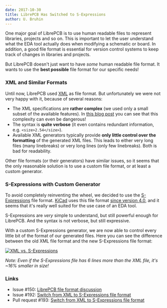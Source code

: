 ```yaml
---
date: 2017-10-30
title: LibrePCB Has Switched to S-Expressions
author: U. Bruhin
---
```


One major goal of LibrePCB is to use human readable files to represent libraries,
projects and so on. This is important to let the user understand what the EDA
tool actually does when modifying a schematic or board. In addition, a good file
format is essential for version control systems to keep track of changes in
libraries and projects.

But LibrePCB doesn't just want to have *some* human readable file format. It
wants to use the **best possible** file format for our specific needs!

### XML and Similar Formats

Until now, LibrePCB used [XML](https://en.wikipedia.org/wiki/XML) as file format.
But unfortunately we were not very happy with it, because of several reasons:

- The XML specifications are **rather complex** (we used only a small subset of
  the available features). In [this blog post](https://blog.pragmatists.com/xml-be-cautious-69a981fdc56a)
  you can see that this complexity can even be dangerous!
- The syntax is **quite verbose** (it even contains redundant information,
  e.g. `<size>2.54</size>`).
- Available XML generators typically provide **only little control over the
  formatting** of the generated XML files. This leads to either very long files
  (many linebreaks) or very long lines (only few linebreaks). Both is bad for
  readability.

Other file formats (or their generators) have similar issues, so it seems that
the only reasonable solution is to use a custom file format, or at least a
custom generator.

### S-Expressions with Custom Generator

To avoid completely reinventing the wheel, we decided to use the
[S-Expressions](http://people.csail.mit.edu/rivest/Sexp.txt) file format.
[KiCad](http://kicad-pcb.org) uses this file format
[since version 4.0](http://kicad-pcb.org/post/release-4.0.0/), and it seems that
it's really well suited for the use case of an EDA tool.

S-Expressions are *very* simple to understand, but still powerful enough for
LibrePCB. And the syntax is not verbose, but still expressive. 

With a custom S-Expressions generator, we are now able to control every little
bit of the format of our generated files. Here you can see the difference
between the old XML file format and the new S-Expressions file format:

[![XML vs. S-Expressions](/img/xml_vs_s_expressions.png)](/img/xml_vs_s_expressions.png)

*Note: Even if the S-Expressions file has 6 lines more than the XML file, it's
~16% smaller in size!*

### Links

- Issue #150: [LibrePCB file format discussion](https://github.com/LibrePCB/LibrePCB/issues/150)
- Issue #192: [Switch from XML to S-Expressions file format](https://github.com/LibrePCB/LibrePCB/issues/192)
- Pull request #193: [Switch from XML to S-Expressions file format](https://github.com/LibrePCB/LibrePCB/pull/193)
